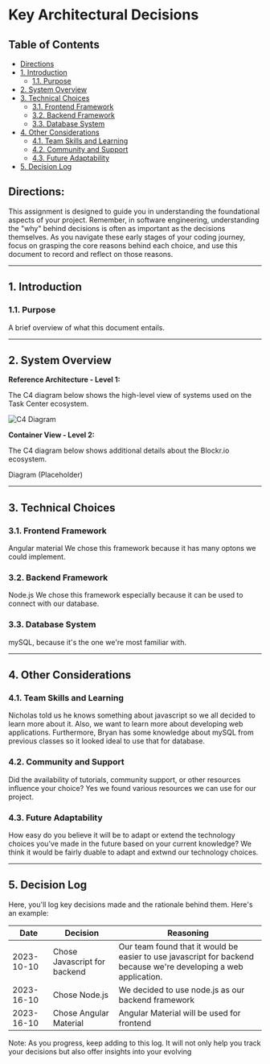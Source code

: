 # Key Architectural Decisions

## Table of Contents

- [Directions](#directions)
- [1. Introduction](#1-introduction)
  - [1.1. Purpose](#11-purpose)
- [2. System Overview](#2-system-overview)
- [3. Technical Choices](#3-technical-choices)
  - [3.1. Frontend Framework](#31-frontend-framework)
  - [3.2. Backend Framework](#32-backend-framework)
  - [3.3. Database System](#33-database-system)
- [4. Other Considerations](#4-other-considerations)
  - [4.1. Team Skills and Learning](#41-team-skills-and-learning)
  - [4.2. Community and Support](#42-community-and-support)
  - [4.3. Future Adaptability](#43-future-adaptability)
- [5. Decision Log](#5-decision-log)

## Directions:

This assignment is designed to guide you in understanding the foundational aspects of your project. Remember, in software engineering, understanding the "why" behind decisions is often as important as the decisions themselves. As you navigate these early stages of your coding journey, focus on grasping the core reasons behind each choice, and use this document to record and reflect on those reasons.

---

## 1. Introduction

### 1.1. Purpose


A brief overview of what this document entails.

---

## 2. System Overview

**Reference Architecture - Level 1:** 

The C4 diagram below shows the high-level view of systems used on the Task Center ecosystem. 

![C4 Diagram](https://github.com/Natalie-Zi/csci401w-sandbox/assets/143458363/d32f80b5-6135-4dec-8cca-4e1665e8b55a)

**Container View - Level 2:** 

The C4 diagram below shows additional details about the Blockr.io ecosystem.

Diagram (Placeholder)



---

## 3. Technical Choices

### 3.1. Frontend Framework

Angular material
We chose this framework because it has many optons we could implement.

### 3.2. Backend Framework

Node.js 
We chose this framework especially because it can be used to connect with our database.

### 3.3. Database System

mySQL, because it's the one we're most familiar with.

---

## 4. Other Considerations

### 4.1. Team Skills and Learning

Nicholas told us he knows something about javascript so we all decided to learn more about it.
Also, we want to learn more about developing web applications.
Furthermore, Bryan has some knowledge about mySQL from previous classes so it looked ideal to use that for database.

### 4.2. Community and Support

Did the availability of tutorials, community support, or other resources influence your choice?
Yes we found various resources we can use for our project.

### 4.3. Future Adaptability

How easy do you believe it will be to adapt or extend the technology choices you’ve made in the future based on your current knowledge?
We think it would be fairly duable to adapt and extwnd our technology choices.

---

## 5. Decision Log

Here, you'll log key decisions made and the rationale behind them. Here's an example:

| Date       | Decision                                 | Reasoning                                                                                                           |
|------------|------------------------------------------|---------------------------------------------------------------------------------------------------------------------|
| 2023-10-10 | Chose Javascript for backend   | Our team found that it would be easier to use javascript for backend because we're developing a web application.|
|2023-16-10| Chose Node.js | We decided to use node.js as our backend framework|
|2023-16-10| Chose Angular Material | Angular Material will be used for frontend|


Note: As you progress, keep adding to this log. It will not only help you track your decisions but also offer insights into your evolving
